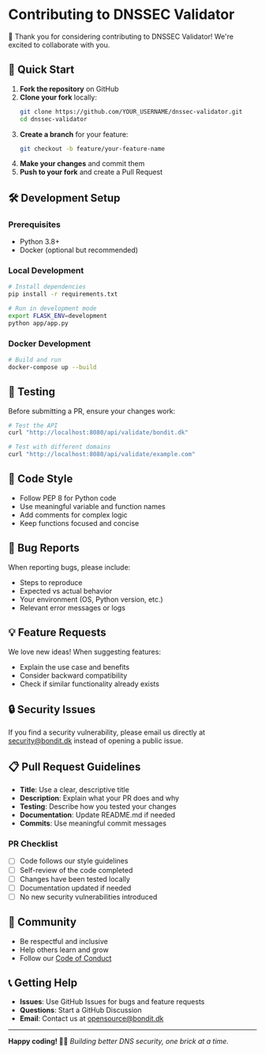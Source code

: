 # Contributing to DNSSEC Validator

🙏 Thank you for considering contributing to DNSSEC Validator! We're excited to collaborate with you.

## 🚀 Quick Start

1. **Fork the repository** on GitHub
2. **Clone your fork** locally:
   ```bash
   git clone https://github.com/YOUR_USERNAME/dnssec-validator.git
   cd dnssec-validator
   ```
3. **Create a branch** for your feature:
   ```bash
   git checkout -b feature/your-feature-name
   ```
4. **Make your changes** and commit them
5. **Push to your fork** and create a Pull Request

## 🛠️ Development Setup

### Prerequisites
- Python 3.8+
- Docker (optional but recommended)

### Local Development
```bash
# Install dependencies
pip install -r requirements.txt

# Run in development mode
export FLASK_ENV=development
python app/app.py
```

### Docker Development
```bash
# Build and run
docker-compose up --build
```

## 🧪 Testing

Before submitting a PR, ensure your changes work:

```bash
# Test the API
curl "http://localhost:8080/api/validate/bondit.dk"

# Test with different domains
curl "http://localhost:8080/api/validate/example.com"
```

## 📝 Code Style

- Follow PEP 8 for Python code
- Use meaningful variable and function names
- Add comments for complex logic
- Keep functions focused and concise

## 🐛 Bug Reports

When reporting bugs, please include:
- Steps to reproduce
- Expected vs actual behavior
- Your environment (OS, Python version, etc.)
- Relevant error messages or logs

## 💡 Feature Requests

We love new ideas! When suggesting features:
- Explain the use case and benefits
- Consider backward compatibility
- Check if similar functionality already exists

## 🔒 Security Issues

If you find a security vulnerability, please email us directly at [security@bondit.dk](mailto:security@bondit.dk) instead of opening a public issue.

## 📋 Pull Request Guidelines

- **Title**: Use a clear, descriptive title
- **Description**: Explain what your PR does and why
- **Testing**: Describe how you tested your changes
- **Documentation**: Update README.md if needed
- **Commits**: Use meaningful commit messages

### PR Checklist
- [ ] Code follows our style guidelines
- [ ] Self-review of the code completed
- [ ] Changes have been tested locally
- [ ] Documentation updated if needed
- [ ] No new security vulnerabilities introduced

## 🤝 Community

- Be respectful and inclusive
- Help others learn and grow
- Follow our [Code of Conduct](CODE_OF_CONDUCT.md)

## 📞 Getting Help

- **Issues**: Use GitHub Issues for bugs and feature requests
- **Questions**: Start a GitHub Discussion
- **Email**: Contact us at [opensource@bondit.dk](mailto:opensource@bondit.dk)

---

**Happy coding! 🧱✨**
*Building better DNS security, one brick at a time.*
